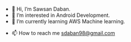 - 👋 Hi, I’m Sawsan Daban.
- 👀 I’m interested in Android Development.
- 🌱 I’m currently learning AWS Machine learning.
<!---
- 💞️ I’m looking to collaborate on ...
--->
- 📫 How to reach me sdaban98@gmail.com

<!---
sawsan-drovox/sawsan-drovox is a ✨ special ✨ repository because its `README.md` (this file) appears on your GitHub profile.
You can click the Preview link to take a look at your changes.
--->
